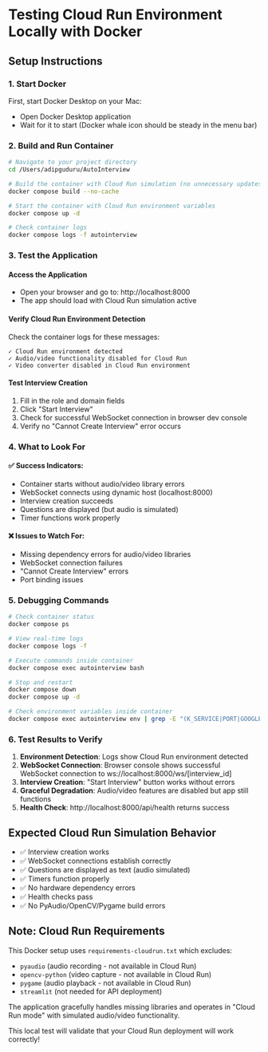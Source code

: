 # Testing Cloud Run Environment Locally with Docker

## Setup Instructions

### 1. Start Docker
First, start Docker Desktop on your Mac:
- Open Docker Desktop application
- Wait for it to start (Docker whale icon should be steady in the menu bar)

### 2. Build and Run Container
```bash
# Navigate to your project directory
cd /Users/adipguduru/AutoInterview

# Build the container with Cloud Run simulation (no unnecessary updates)
docker compose build --no-cache

# Start the container with Cloud Run environment variables
docker compose up -d

# Check container logs
docker compose logs -f autointerview
```

### 3. Test the Application

#### Access the Application
- Open your browser and go to: http://localhost:8000
- The app should load with Cloud Run simulation active

#### Verify Cloud Run Environment Detection
Check the container logs for these messages:
```
✓ Cloud Run environment detected
✓ Audio/video functionality disabled for Cloud Run
✓ Video converter disabled in Cloud Run environment
```

#### Test Interview Creation
1. Fill in the role and domain fields
2. Click "Start Interview"
3. Check for successful WebSocket connection in browser dev console
4. Verify no "Cannot Create Interview" error occurs

### 4. What to Look For

#### ✅ Success Indicators:
- Container starts without audio/video library errors
- WebSocket connects using dynamic host (localhost:8000)
- Interview creation succeeds
- Questions are displayed (but audio is simulated)
- Timer functions work properly

#### ❌ Issues to Watch For:
- Missing dependency errors for audio/video libraries
- WebSocket connection failures
- "Cannot Create Interview" errors
- Port binding issues

### 5. Debugging Commands

```bash
# Check container status
docker compose ps

# View real-time logs
docker compose logs -f

# Execute commands inside container
docker compose exec autointerview bash

# Stop and restart
docker compose down
docker compose up -d

# Check environment variables inside container
docker compose exec autointerview env | grep -E "(K_SERVICE|PORT|GOOGLE_CLOUD_PROJECT)"
```

### 6. Test Results to Verify

1. **Environment Detection**: Logs show Cloud Run environment detected
2. **WebSocket Connection**: Browser console shows successful WebSocket connection to ws://localhost:8000/ws/[interview_id]
3. **Interview Creation**: "Start Interview" button works without errors
4. **Graceful Degradation**: Audio/video features are disabled but app still functions
5. **Health Check**: http://localhost:8000/api/health returns success

## Expected Cloud Run Simulation Behavior

- ✅ Interview creation works
- ✅ WebSocket connections establish correctly
- ✅ Questions are displayed as text (audio simulated)
- ✅ Timers function properly
- ✅ No hardware dependency errors
- ✅ Health checks pass
- ✅ No PyAudio/OpenCV/Pygame build errors

## Note: Cloud Run Requirements

This Docker setup uses `requirements-cloudrun.txt` which excludes:
- `pyaudio` (audio recording - not available in Cloud Run)
- `opencv-python` (video capture - not available in Cloud Run)
- `pygame` (audio playback - not available in Cloud Run)
- `streamlit` (not needed for API deployment)

The application gracefully handles missing libraries and operates in "Cloud Run mode" with simulated audio/video functionality.

This local test will validate that your Cloud Run deployment will work correctly!